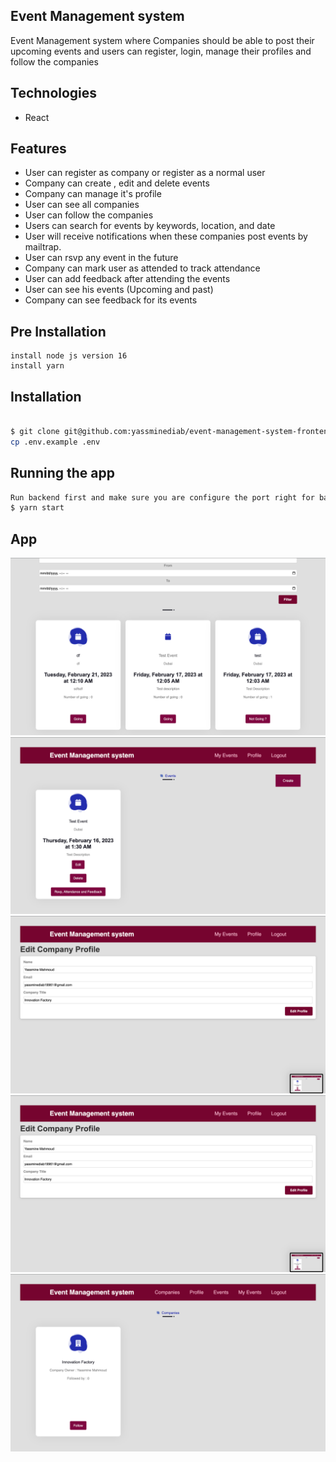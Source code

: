 
## Event Management system 
Event Management system where Companies should be able to post their upcoming events and users can register, login, manage their profiles and follow the companies

## Technologies
- React

## Features
- User can register as company or register as a normal user
- Company can create , edit and delete events 
- Company can manage it's profile
- User can see all companies 
- User can follow the companies
- Users can search for events by keywords, location, and date 
- User will receive notifications when these companies post events by mailtrap. 
- User can rsvp any event in the future
- Company can mark user as attended to track attendance 
- User can add feedback after attending the events
- User can see his events (Upcoming and past)
- Company can see feedback for its events


## Pre Installation
```preinstall
install node js version 16
install yarn
```


## Installation
```bash

$ git clone git@github.com:yassminediab/event-management-system-frontend.git
cp .env.example .env
```

## Running the app

```bash
Run backend first and make sure you are configure the port right for backend
$ yarn start
```

## App

![alt text](https://github.com/yassminediab/event-management-system-frontend/blob/main/public/assets/Screen%20Shot%202023-02-14%20at%201.27.43%20AM.png?raw=true)
![alt text](https://github.com/yassminediab/event-management-system-frontend/blob/main/public/assets/Screen%20Shot%202023-02-14%20at%201.29.37%20AM.png?raw=true)
![alt text](https://github.com/yassminediab/event-management-system-frontend/blob/main/public/assets/Screen%20Shot%202023-02-14%20at%201.29.42%20AM.png?raw=true)
![alt text](https://github.com/yassminediab/event-management-system-frontend/blob/main/public/assets/Screen%20Shot%202023-02-14%20at%201.29.42%20AM.png?raw=true)
![alt text](https://github.com/yassminediab/event-management-system-frontend/blob/main/public/assets/Screen%20Shot%202023-02-14%20at%201.29.58%20AM.png?raw=true)

